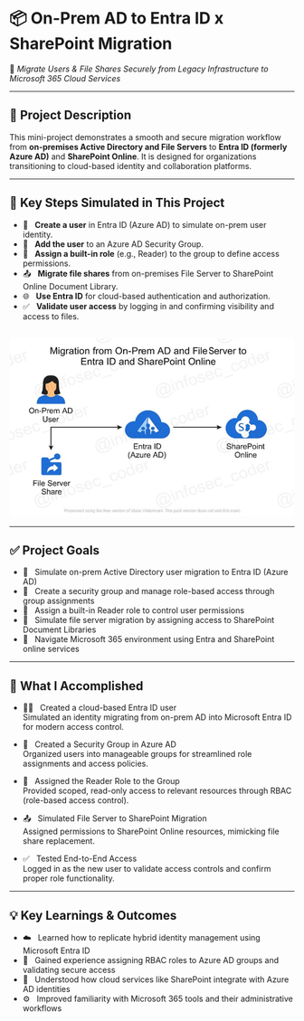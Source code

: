 # 📦 On-Prem AD to Entra ID x SharePoint Migration

🔁 *Migrate Users & File Shares Securely from Legacy Infrastructure to Microsoft 365 Cloud Services*

---

## 📌 Project Description

This mini-project demonstrates a smooth and secure migration workflow from **on-premises Active Directory and File Servers** to **Entra ID (formerly Azure AD)** and **SharePoint Online**. It is designed for organizations transitioning to cloud-based identity and collaboration platforms.

---

## 🚀 Key Steps Simulated in This Project

- 👤 &nbsp;&nbsp;**Create a user** in Entra ID (Azure AD) to simulate on-prem user identity.  
- 👥 &nbsp;&nbsp;**Add the user** to an Azure AD Security Group.  
- 🔐 &nbsp;&nbsp;**Assign a built-in role** (e.g., Reader) to the group to define access permissions.  
- 📤 &nbsp;&nbsp;**Migrate file shares** from on-premises File Server to SharePoint Online Document Library.  
- 🌐 &nbsp;&nbsp;**Use Entra ID** for cloud-based authentication and authorization.  
- ✅ &nbsp;&nbsp;**Validate user access** by logging in and confirming visibility and access to files.<br><br>



![Alt Text](800x500_network_diagram_lc_WATERMARKED_lc.jpg)

---

## ✅ Project Goals

- 👤 &nbsp;&nbsp;Simulate on-prem Active Directory user migration to Entra ID (Azure AD)  
- 👥 &nbsp;&nbsp;Create a security group and manage role-based access through group assignments  
- 🔐 &nbsp;&nbsp;Assign a built-in Reader role to control user permissions  
- 📂 &nbsp;&nbsp;Simulate file server migration by assigning access to SharePoint Document Libraries  
- 🧭 &nbsp;&nbsp;Navigate Microsoft 365 environment using Entra and SharePoint online services  

---

## 🔧 What I Accomplished

- 🧑‍💻 &nbsp;&nbsp;Created a cloud-based Entra ID user  
      Simulated an identity migrating from on-prem AD into Microsoft Entra ID for modern access control.

- 👥 &nbsp;&nbsp;Created a Security Group in Azure AD  
      Organized users into manageable groups for streamlined role assignments and access policies.

- 🔐 &nbsp;&nbsp;Assigned the Reader Role to the Group  
      Provided scoped, read-only access to relevant resources through RBAC (role-based access control).

- 📤 &nbsp;&nbsp;Simulated File Server to SharePoint Migration  
      Assigned permissions to SharePoint Online resources, mimicking file share replacement.

- ✅ &nbsp;&nbsp;Tested End-to-End Access  
      Logged in as the new user to validate access controls and confirm proper role functionality.

---

## 💡 Key Learnings & Outcomes

- ☁️ &nbsp;&nbsp;Learned how to replicate hybrid identity management using Microsoft Entra ID  
- 🔐 &nbsp;&nbsp;Gained experience assigning RBAC roles to Azure AD groups and validating secure access  
- 🔄 &nbsp;&nbsp;Understood how cloud services like SharePoint integrate with Azure AD identities  
- ⚙️ &nbsp;&nbsp;Improved familiarity with Microsoft 365 tools and their administrative workflows  


